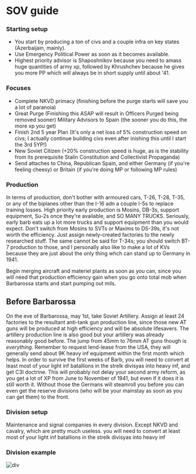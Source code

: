 # SOV guide

### Starting setup
* You start by producing a ton of civs and a couple infra on key states (Azerbaijain, mainly).
* Use Emergency Political Power as soon as it becomes available. 
* Highest priority advisor is Shaposhnikov because you need to amass huge quantities of army xp, followed by Khrushchev because he gives you more PP which will always be in short supply until about '41. 
 
### Focuses
* Complete NKVD primacy (finishing before the purge starts will save you a lot of paranoia) 
* Great Purge (Finishing this ASAP will result in Officers Purged being removed sooner) Military Advisors to Spain (the sooner you do this, the more xp you get) 
* Finish 2nd 5 year Plan (It's only a net loss of 5% construction speed on civs; I actually continue building civs even after inishing this until I start the 3rd 5YP!) 
* New Soviet Citizen (+20% construction speed is huge, as is the stability from its prerequisite Stalin Constitution and Collectivist Propaganda)   
*  Send attaches to China, Republican Spain, and either Germany (if you're feeling cheesy) or Britain (if you're doing MP or following MP rules)
 
### Production
In terms of production, don't bother with armoured cars, T-26, T-28, T-35, or any of the biplanes other than the I-16 adn a couple I-5s to replace training losses. 
High priority early production is Mosins, DB-3s, support equipment, Su-2s once they're available, and SO MANY TRUCKS. Seriously, early barb eats up a lot more trucks and support equipment than you would expect.
Don't switch from Mosins to SVTs or Maxims to DS-39s, it's not worth the efficiency. Just assign newly-created factories to the newly researched stuff. The same cannot be said for T-34s; you should switch BT-7 production to those, and I personally also like to make a lot of KVs because they are just about the only thing whch can stand up to Germany in 1941.
    
Begin merging aircraft and materiel plants as soon as you can, since you will need that production efficiency gain when you go onto total mob when Barbarossa starts and start pumping out mils.


## Before Barbarossa
 On the eve of Barbarossa, may 1st, take Soviet Artillery. Assign at least 24 factories to the resultant anti-tank gun production line, since those new AT guns will be produced at high efficiency and will be absolute lifesavers. 
The artillery production line is also good but your artillery was already reasonably good before. The jump from 45mm to 76mm AT guns though is _everything._
Remember to request lend-lease from the USA, they will generally send about 9K heavy inf equipment within the first month which helps. In order to survive the first weeks of Barb, you will need to convert at least most of your light inf batallions in the strelk divisyas into heavy inf, and get C3I doctrine. 
This will probably not delay your second army reform, as you get a lot of XP from June to November of 1941, but even if it does it is still worth it. Without those the Germans will steamroll you before you can even get the reserve divisions (who will be your mainstay as soon as you can get them) to the front. 

### Division setup
 Maintenance and signal companies in every division. Except NKVD and cavalry, which are pretty much useless. 
 you will need to convert at least most of your light inf batallions in the strelk divisyas into heavy inf

### Division example
![div](https://user-images.githubusercontent.com/46526140/173250667-3e528473-3c45-4ff3-9900-313fa5153f53.jpg)

